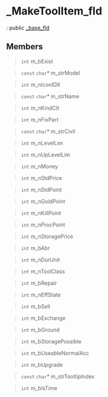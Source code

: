 # _MakeToolItem_fld
: public [_base_fld](lua/classes/_base_fld.md)
 
## Members
 
> `int` m_bExist
 
> `const` `char`* m_strModel
 
> `int` m_nIconIDX
 
> `const` `char`* m_strName
 
> `int` m_nKindClt
 
> `int` m_nFixPart
 
> `const` `char`* m_strCivil
 
> `int` m_nLevelLim
 
> `int` m_nUpLevelLim
 
> `int` m_nMoney
 
> `int` m_nStdPrice
 
> `int` m_nStdPoint
 
> `int` m_nGoldPoint
 
> `int` m_nKillPoint
 
> `int` m_nProcPoint
 
> `int` m_nStoragePrice
 
> `int` m_bAbr
 
> `int` m_nDurUnit
 
> `int` m_nToolClass
 
> `int` m_bRepair
 
> `int` m_nEffState
 
> `int` m_bSell
 
> `int` m_bExchange
 
> `int` m_bGround
 
> `int` m_bStoragePossible
 
> `int` m_bUseableNormalAcc
 
> `int` m_bUpgrade
 
> `const` `char`* m_strTooltipIndex
 
> `int` m_bIsTime
 
